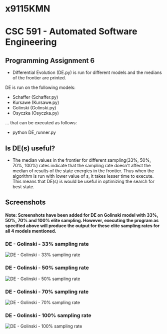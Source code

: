 # x9115KMN
# CSC 591 - Automated Software Engineering

## Programming Assignment 6
* Differential Evolution (DE.py) is run for different models and the medians of the frontier are printed.

DE is run on the following models:
* Schaffer (Schaffer.py)
* Kursawe (Kursawe.py)
* Golinski (Golinski.py)
* Osyczka (Osyczka.py)

... that can be executed as follows:
* python DE_runner.py

## Is DE(s) useful?
* The median values in the frontier for different sampling(33%, 50%, 70%, 100%) rates indicate that the sampling rate doesn't affect 
the median of results of the state energies in the frontier. Thus when the algorithm is run with lower value of s, it takes lesser time
to execute. This means that DE(s) is would be useful in optimizing the search for best state.

## Screenshots
#### Note: Screenshots have been added for DE on Golinski model with 33%, 50%, 70% and 100% elite sampling. However, executing the program as specified above will produce the output for these elite sampling rates for all 4 models mentioned.

### DE - Golinski - 33% sampling rate
![DE - Golinski - 33% sampling rate](https://cloud.githubusercontent.com/assets/4932677/11171895/6da9c1f4-8bc9-11e5-93e0-fc9b0a45dcc6.PNG)

### DE - Golinski - 50% sampling rate
![DE - Golinski - 50% sampling rate](https://cloud.githubusercontent.com/assets/4932677/11171897/6dab925e-8bc9-11e5-945a-255479944d0e.PNG)

### DE - Golinski - 70% sampling rate
![DE - Golinski - 70% sampling rate](https://cloud.githubusercontent.com/assets/4932677/11171894/6d9f6740-8bc9-11e5-89db-cb0988390e62.PNG)

### DE - Golinski - 100% sampling rate
![DE - Golinski - 100% sampling rate](https://cloud.githubusercontent.com/assets/4932677/11171896/6daa7c66-8bc9-11e5-8c8a-b75a8376c155.PNG)